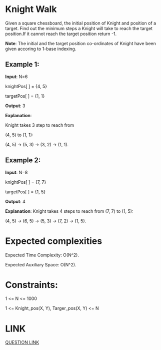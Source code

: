 # Knight Walk

Given a square chessboard, the initial position of Knight and position of a target. Find out the minimum steps a Knight will take to reach the target position.If it cannot reach the target position return -1.

**Note**:
The initial and the target position co-ordinates of Knight have been given accoring to 1-base indexing.

## Example 1:

**Input**:
N=6

knightPos[ ] = {4, 5}

targetPos[ ] = {1, 1}

**Output**:
3

**Explanation**:

Knight takes 3 step to reach from

(4, 5) to (1, 1):

(4, 5) -> (5, 3) -> (3, 2) -> (1, 1). 

## Example 2:

**Input**:
N=8

knightPos[ ] = {7, 7}

targetPos[ ] = {1, 5}

**Output**:
4

**Explanation**:
Knight takes 4 steps to reach from
(7, 7) to (1, 5):

(4, 5) -> (6, 5) -> (5, 3) -> (7, 2) -> (1, 5).

# Expected complexities
Expected Time Complexity: O(N^2).

Expected Auxiliary Space: O(N^2).

# Constraints:
1 <= N <= 1000

1 <= Knight_pos(X, Y), Targer_pos(X, Y) <= N

# LINK
[QUESTION LINK](https://www.geeksforgeeks.org/problems/knight-walk4521/1?itm_source=geeksforgeeks&itm_medium=article&itm_campaign=practice_card)
